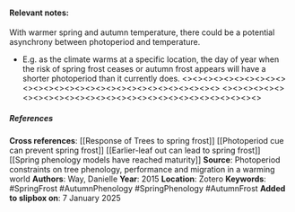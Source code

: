 #### **Relevant notes**:
With warmer spring and autumn temperature, there could be a potential asynchrony between photoperiod and temperature. 
- E.g. as the climate warms at a specific location, the day of year when the risk of spring frost ceases or autumn frost appears will have a shorter photoperiod than it currently does.
<><><><><><><><><><><><><><><><><><><><><><><><><><><><><>
<><><><><><><><><><><><><><><><><><><><><><><><><><><><><>
##### References
**Cross references**: 
[[Response of Trees to spring frost]]
[[Photoperiod cue can prevent spring frost]]
[[Earlier-leaf out can lead to spring frost]]
[[Spring phenology models have reached maturity]]
**Source**: Photoperiod constraints on tree phenology, performance and migration in a warming world
**Authors**: Way, Danielle
**Year**: 2015
**Location**: Zotero
**Keywords**: #SpringFrost #AutumnPhenology #SpringPhenology #AutumnFrost
**Added to slipbox on**: 7 January 2025